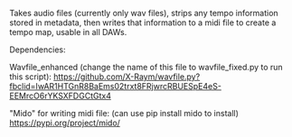 Takes audio files (currently only wav files), strips any tempo information stored in metadata, then writes that information to a midi file to create a tempo map, usable in all DAWs.


Dependencies:


Wavfile_enhanced (change the name of this file to wavfile_fixed.py to run this script):
https://github.com/X-Raym/wavfile.py?fbclid=IwAR1HTGnR8BaEms02trxt8FRjwrcRBUESpE4eS-EEMrcO6rYKSXFDGCtGtx4

"Mido" for writing midi file:
(can use pip install mido to install)
https://pypi.org/project/mido/
